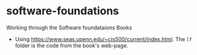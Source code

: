 # software-foundations
Working through the Software foundataions Books

* Using https://www.seas.upenn.edu/~cis500/current/index.html. The
  `lf` folder is the code from the book's web-page.
